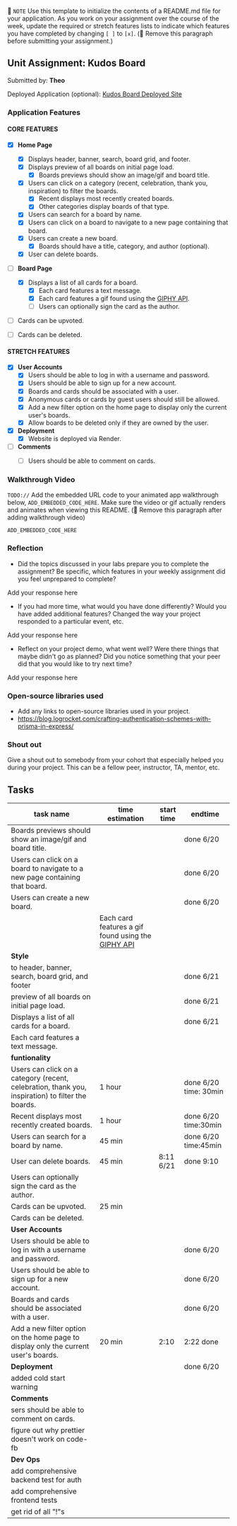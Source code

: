📝 `NOTE` Use this template to initialize the contents of a README.md file for your application. As you work on your assignment over the course of the week, update the required or stretch features lists to indicate which features you have completed by changing `[ ]` to `[x]`. (🚫 Remove this paragraph before submitting your assignment.)

## Unit Assignment: Kudos Board

Submitted by: **Theo**

Deployed Application (optional): [Kudos Board Deployed Site](https://kudos-board-1-513p.onrender.com/)

### Application Features

#### CORE FEATURES

- [x] **Home Page**
  - [x] Displays header, banner, search, board grid, and footer.
  - [x] Displays preview of all boards on initial page load.
    - [x] Boards previews should show an image/gif and board title.
  - [x] Users can click on a category (recent, celebration, thank you, inspiration) to filter the boards.
    - [x] Recent displays most recently created boards.
    - [x] Other categories display boards of that type.
  - [x] Users can search for a board by name.
  - [x] Users can click on a board to navigate to a new page containing that board.
  - [x] Users can create a new board.
    - [x] Boards should have a title, category, and author (optional).
  - [x] User can delete boards.

- [ ] **Board Page**
  - [x] Displays a list of all cards for a board.
    -  [x] Each card features a text message.
    -  [x] Each card features a gif found using the [GIPHY API](https://developers.giphy.com/docs/api/).
    -  [ ] Users can optionally sign the card as the author.
-   [ ] Cards can be upvoted.
-   [ ] Cards can be deleted.


#### STRETCH FEATURES


- [x] **User Accounts**
  - [x] Users should be able to log in with a username and password.
  - [x] Users should be able to sign up for a new account.
  - [x]  Boards and cards should be associated with a user.
    - [x]  Anonymous cards or cards by guest users should still be allowed.
  - [x] Add a new filter option on the home page to display only the current user's boards.
  - [x] Allow boards to be deleted only if they are owned by the user.
- [x] **Deployment**
  - [x] Website is deployed via Render.
- [ ] **Comments**
  - [ ] Users should be able to comment on cards.


### Walkthrough Video

`TODO://` Add the embedded URL code to your animated app walkthrough below, `ADD_EMBEDDED_CODE_HERE`. Make sure the video or gif actually renders and animates when viewing this README. (🚫 Remove this paragraph after adding walkthrough video)

`ADD_EMBEDDED_CODE_HERE`

### Reflection

* Did the topics discussed in your labs prepare you to complete the assignment? Be specific, which features in your weekly assignment did you feel unprepared to complete?

Add your response here

* If you had more time, what would you have done differently? Would you have added additional features? Changed the way your project responded to a particular event, etc.

Add your response here

* Reflect on your project demo, what went well? Were there things that maybe didn't go as planned? Did you notice something that your peer did that you would like to try next time?

Add your response here

### Open-source libraries used

- Add any links to open-source libraries used in your project.
- https://blog.logrocket.com/crafting-authentication-schemes-with-prisma-in-express/

### Shout out

Give a shout out to somebody from your cohort that especially helped you during your project. This can be a fellow peer, instructor, TA, mentor, etc.

## Tasks
| task name| time estimation | start time| endtime|
|------|------|------|------|
|Boards previews should show an image/gif and board title.|||done 6/20|
|Users can click on a board to navigate to a new page containing that board.|||done 6/20|
|Users can create a new board.|||done 6/20|
||Each card features a gif found using the [GIPHY API](https://developers.giphy.com/docs/api/)|||done 6/20|
|**Style**||||
| to header, banner, search, board grid, and footer |||done 6/21|
|preview of all boards on initial page load.|||done 6/21|
|Displays a list of all cards for a board.|||done 6/21|
|Each card features a text message.|||||
|**funtionality**|||||
|Users can click on a category (recent, celebration, thank you, inspiration) to filter the boards.|1 hour||done 6/20 time: 30min|
|Recent displays most recently created boards.|1 hour||done 6/20 time:30min|
|Users can search for a board by name.|45 min||done 6/20 time:45min|
|User can delete boards.|45 min|8:11 6/21|done 9:10|
|Users can optionally sign the card as the author.|||||
|Cards can be upvoted.|25 min|||
|Cards can be deleted.||||
|**User Accounts**||||
|Users should be able to log in with a username and password.|||done 6/20|
|Users should be able to sign up for a new account.|||done 6/20|
|Boards and cards should be associated with a user.|||done 6/20|
|Add a new filter option on the home page to display only the current user's boards.|20 min|2:10|2:22 done|
|**Deployment**|||done 6/20|
|added cold start warning||||
|**Comments**||||
|sers should be able to comment on cards.||||
|figure out why prettier doesn't work on code-fb||||
|**Dev Ops**|||||
|add comprehensive backend test for auth||||
|add comprehensive frontend tests||||
|get rid of all "!"s||||
